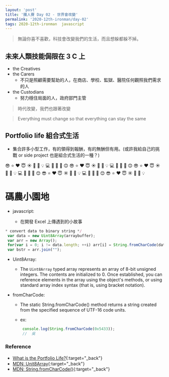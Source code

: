 ```yaml
---
layout: 'post'
title: '鐵人賽 Day 02 - 世界會改變'
permalink: '2020-12th-ironman/day-02'
tags: 2020-12th-ironman  javascript
---
```


> 無論你喜不喜歡，科技會改變我們的生活，而且想躲都躲不掉。

## 未來人類技能侷限在 3 C 上
 
- the Creatives 
- the Carers 
    - 不只是照顧需要幫助的人，在商店、學校、監獄、醫院任何觀照我們需求的人
- the Custodians
    - 努力穩住局面的人，政府部門主管

>  時代改變，我們也跟著改變 

> Everything must change so that everything can stay the same

## Portfolio life 組合式生活

-  集合許多小型工作，有的領得到報酬，有的無酬但有用。(或許我給自己的挑戰 or side project 也是組合式生活的一種？)


:sunglasses: :star: :heart: :innocent: :sunny: :whale: :crescent_moon: :bulb: :computer: :strawberry: :watermelon: :rocket: :blush: :sunglasses: :star: :heart: :innocent: :sunny: :whale: :crescent_moon: :bulb: :computer: :strawberry: :watermelon: :rocket: :blush: :sunglasses: :star: :heart: :innocent: :sunny: :whale: :crescent_moon: :bulb: :computer: :strawberry: :watermelon: :rocket: :blush: :sunglasses: :star: :heart: :innocent: :sunny: :whale: :crescent_moon: :bulb: :computer: :strawberry: :watermelon: :rocket: :blush: :sunglasses: :star: :heart: :innocent: :sunny: :whale: :crescent_moon: :bulb:


# 碼農小園地

 - javascript: 

    - 在開發 Excel 上傳遇到的小故事

 ~~~ js
 * convert data to binary string */
  var data = new Uint8Array(arraybuffer);
  var arr = new Array();
  for(var i = 0; i != data.length; ++i) arr[i] = String.fromCharCode(data[i]);
  var bstr = arr.join("");
 ~~~

   - Uint8Array:
      - The `Uint8Array` typed array represents an array of 8-bit unsigned integers. The contents are initialized to 0. Once established, you can reference elements in the array using the object's methods, or using standard array index syntax (that is, using bracket notation).

   - fromCharCode:
      - The static String.fromCharCode() method returns a string created from the specified sequence of UTF-16 code units.


      - ex:
         ~~~ js
          console.log(String.fromCharCode(0x5433));
          //  吳
         ~~~

### Reference 

- [Ｗhat is the Portfolio Life?](https://goinswriter.com/portfolio-life/){:target="_back"}
- [MDN: Unit8Array](https://developer.mozilla.org/en-US/docs/Web/JavaScript/Reference/Global_Objects/Uint8Array){:target="_back"}
- [MDN: String.fromCharCode()](https://developer.mozilla.org/en-US/docs/Web/JavaScript/Reference/Global_Objects/String/fromCharCode){:target="_back"}
